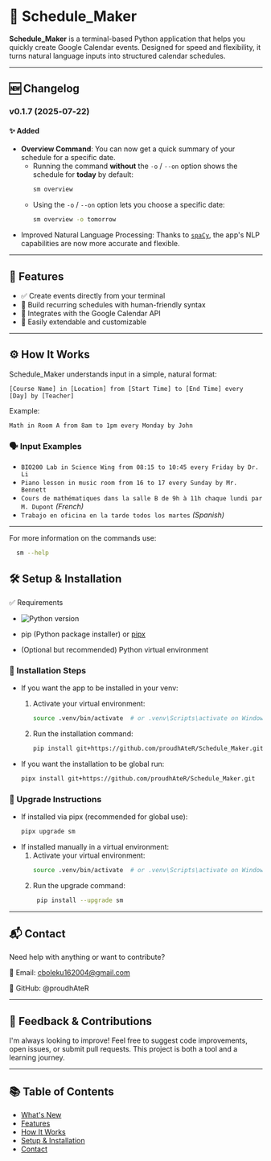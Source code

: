 # 📅 Schedule_Maker

**Schedule_Maker** is a terminal-based Python application that helps you quickly create Google Calendar events. Designed
for speed and flexibility, it turns natural language inputs into structured calendar schedules.

---

## 🆕 Changelog

### v0.1.7 (2025‑07‑22)

#### ✨ Added

- **Overview Command**: You can now get a quick summary of your schedule for a specific date.
    - Running the command **without** the `-o` / `--on` option shows the schedule for **today** by default:
      ```bash
      sm overview
      ```
    - Using the `-o` / `--on` option lets you choose a specific date:
      ```bash
      sm overview -o tomorrow
      ```
- Improved Natural Language Processing: Thanks to [`spaCy`](https://spacy.io/), the app's NLP capabilities are now more
  accurate and flexible.

---

## 🚀 Features

- ✅ Create events directly from your terminal
- 📆 Build recurring schedules with human-friendly syntax
- 🔌 Integrates with the Google Calendar API
- 🧩 Easily extendable and customizable

---

## ⚙️ How It Works

Schedule_Maker understands input in a simple, natural format:

```
[Course Name] in [Location] from [Start Time] to [End Time] every [Day] by [Teacher]
```

Example:

```
Math in Room A from 8am to 1pm every Monday by John
```

### 🗣️ Input Examples

- `BIO200 Lab in Science Wing from 08:15 to 10:45 every Friday by Dr. Li`
- `Piano lesson in music room from 16 to 17 every Sunday by Mr. Bennett`
- `Cours de mathématiques dans la salle B de 9h à 11h chaque lundi par M. Dupont` *(French)*
- `Trabajo en oficina en la tarde todos los martes` *(Spanish)*

---

For more information on the commands use:

   ```bash
     sm --help
   ```

## 🛠️ Setup & Installation

✅ Requirements

- ![Python version](https://img.shields.io/badge/python-3.10%2B-blue)

- pip (Python package installer)
  or [pipx](https://pypa.github.io/pipx/)

- (Optional but recommended) Python virtual environment

### 🔧 Installation Steps

- If you want the app to be installed in your venv:

    1. Activate your virtual environment:
          ```bash
         source .venv/bin/activate  # or .venv\Scripts\activate on Windows
          ```
    2. Run the installation command:
         ```bash
        pip install git+https://github.com/proudhAteR/Schedule_Maker.git
       ```

- If you want the installation to be global run:
   ```bash 
   pipx install git+https://github.com/proudhAteR/Schedule_Maker.git
    ```

### 🔄 Upgrade Instructions

- If installed via pipx (recommended for global use):
    ```bash
    pipx upgrade sm
    ```
- If installed manually in a virtual environment:
    1. Activate your virtual environment:
        ```bash
       source .venv/bin/activate  # or .venv\Scripts\activate on Windows
        ```
    2. Run the upgrade command:
       ```bash
        pip install --upgrade sm
         ```

---

## 📬 Contact

Need help with anything or want to contribute?

📧 Email: cboleku162004@gmail.com

💬 GitHub: @proudhAteR

---

## 🙏 Feedback & Contributions

I'm always looking to improve!
Feel free to suggest code improvements, open issues, or submit pull requests.
This project is both a tool and a learning journey.

---

## 📚 Table of Contents

- [What's New](#-changelog)
- [Features](#-features)
- [How It Works](#-how-it-works)
- [Setup & Installation](#-setup--installation)
- [Contact](#-contact)
